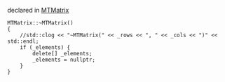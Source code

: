 
declared in [MTMatrix](MTMatrix.hpp.md)

~~~ { .cpp }
MTMatrix::~MTMatrix()
{
    //std::clog << "~MTMatrix(" << _rows << ", " << _cols << ")" << std::endl;
	if (_elements) {
		delete[] _elements;
		_elements = nullptr;
	}
}
~~~
